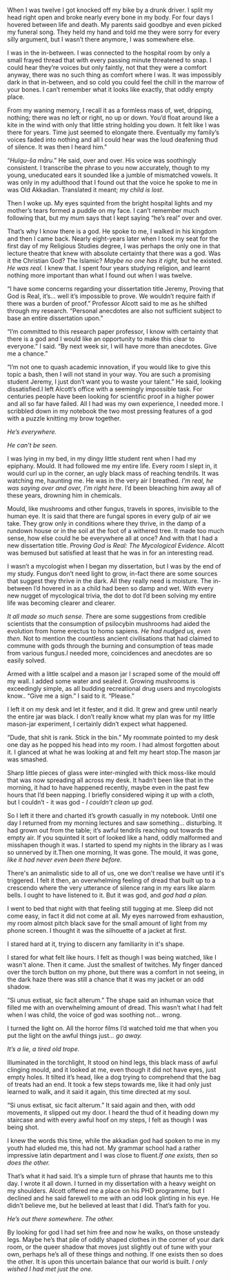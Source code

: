 When I was twelve I got knocked off my bike by a drunk driver. I split my head right open and broke nearly every bone in my body. For four days I hovered between life and death. My parents said goodbye and even picked my funeral song. They held my hand and told me they were sorry for every silly argument, but I wasn’t there anymore, I was somewhere else.

I was in the in-between. I was connected to the hospital room by only a small frayed thread that with every passing minute threatened to snap. I could hear they’re voices but only faintly, not that they were a comfort anyway, there was no such thing as comfort where I was. It was impossibly dark in that in-between, and so cold you could feel the chill in the marrow of your bones. I can’t remember what it looks like exactly, that oddly empty place.

From my waning memory, I recall it as a formless mass of, wet, dripping, nothing; there was no left or right, no up or down. You’d float around like a kite in the wind with only that little string holding you down. It felt like I was there for years. Time just seemed to elongate there. Eventually my family’s voices faded into nothing and all I could hear was the loud deafening thud of silence. It was then I heard him."

“*Hulqu-ša māru*.” He said, over and over. His voice was soothingly consistent. I transcribe the phrase to you now accurately, though to my young, uneducated ears it sounded like a jumble of mismatched vowels. It was only in my adulthood that I found out that the voice he spoke to me in was Old Akkadian. Translated it meant; *my child is lost*.

Then I woke up. My eyes squinted from the bright hospital lights and my mother’s tears formed a puddle on my face. I can’t remember much following that, but my mum says that I kept saying “he’s real” over and over.

That’s why I know there is a god. He spoke to me, I walked in his kingdom and then I came back. Nearly eight-years later when I took my seat for the first day of my Religious Studies degree, I was perhaps the only one in that lecture theatre that knew with absolute certainty that there was a god. Was it the Christian God? The Islamic? *Maybe no one has it right,* but he existed. *He was real.* I knew that. I spent four years studying religion, and learnt nothing more important than what I found out when I was twelve.

“I have some concerns regarding your dissertation title Jeremy, Proving that God is Real, it’s… well it’s impossible to prove. We wouldn’t require faith if there was a burden of proof.” Professor Alcott said to me as he shifted through my research. “Personal anecdotes are also not sufficient subject to base an entire dissertation upon.”

“I’m committed to this research paper professor, I know with certainty that there is a god and I would like an opportunity to make this clear to everyone.” I said. “By next week sir, I will have more than anecdotes. Give me a chance.”

“I’m not one to quash academic innovation, if you would like to give this topic a bash, then I will not stand in your way. You are such a promising student Jeremy, I just don’t want you to waste your talent.” He said, looking dissatisfied.I left Alcott’s office with a seemingly impossible task. For centuries people have been looking for scientific proof in a higher power and all so far have failed. All I had was my own experience, I needed more. I scribbled down in my notebook the two most pressing features of a god with a puzzle knitting my brow together.

*He’s everywhere.*

*He can’t be seen.*

I was lying in my bed, in my dingy little student rent when I had my epiphany. Mould. It had followed me my entire life. Every room I slept in, it would curl up in the corner, an ugly black mass of reaching tendrils. It was watching me, haunting me. He was in the very air I breathed. *I’m real, he was saying over and over, I’m right here*. I’d been bleaching him away all of these years, drowning him in chemicals.

Mould, like mushrooms and other fungus, travels in spores, invisible to the human eye. It is said that there are fungal spores in every gulp of air we take. They grow only in conditions where they thrive, in the damp of a rundown house or in the soil at the foot of a withered tree. It made too much sense, how else could he be everywhere all at once? And with that I had a new dissertation title. *Proving God is Real: The Mycological Evidence*. Alcott was bemused but satisfied at least that he was in for an interesting read.

I wasn’t a mycologist when I began my dissertation, but I was by the end of my study. Fungus don’t need light to grow, in-fact there are some sources that suggest they thrive in the dark. All they really need is moisture. The in-between I’d hovered in as a child had been so damp and wet. With every new nugget of mycological trivia, the dot to dot I’d been solving my entire life was becoming clearer and clearer.

*It all made so much sense. T*here are some suggestions from credible scientists that the consumption of psilocybin mushrooms had aided the evolution from home erectus to homo sapiens. *He had nudged us, even then.* Not to mention the countless ancient civilisations that had claimed to commune with gods through the burning and consumption of teas made from various fungus.I needed more, coincidences and anecdotes are so easily solved.

Armed with a little scalpel and a mason jar I scraped some of the mould off my wall. I added some water and sealed it. Growing mushrooms is exceedingly simple, as all budding recreational drug users and mycologists know.. “Give me a sign.” I said to it. “Please.”

I left it on my desk and let it fester, and it did. It grew and grew until nearly the entire jar was black. I don’t really know what my plan was for my little mason-jar experiment, I certainly didn’t expect what happened.

“Dude, that shit is rank. Stick in the bin.” My roommate pointed to my desk one day as he popped his head into my room. I had almost forgotten about it. I glanced at what he was looking at and felt my heart stop.The mason jar was smashed.

Sharp little pieces of glass were inter-mingled with thick moss-like mould that was now spreading all across my desk. It hadn’t been like that in the morning, it had to have happened recently, maybe even in the past few hours that I’d been napping. I briefly considered wiping it up with a cloth, but I couldn’t - it was god - *I couldn’t clean up god.*

So I left it there and charted it’s growth casually in my notebook. Until one day I returned from my morning lectures and saw something… disturbing. It had grown out from the table; it’s awful tendrils reaching out towards the empty air. If you squinted it sort of looked like a hand, oddly malformed and misshapen though it was. I started to spend my nights in the library as I was so unnerved by it.Then one morning, It was gone. The mould, it was gone, *like it had never even been there before.*

There's an animalistic side to all of us, one we don't realise we have until it's triggered. I felt it then, an overwhelming feeling of dread that built up to a crescendo where the very utterance of silence rang in my ears like alarm bells. I ought to have listened to it. But it was god, and *god had a plan.*

I went to bed that night with that feeling still tugging at me. Sleep did not come easy, in fact it did not come at all. My eyes narrowed from exhaustion, my room almost pitch black save for the small amount of light from my phone screen. I thought it was the silhouette of a jacket at first.

I stared hard at it, trying to discern any familiarity in it's shape.

I stared for what felt like hours. I felt as though I was being watched, like I wasn't alone. Then it came. Just the smallest of twitches. My finger danced over the torch button on my phone, but there was a comfort in not seeing, in the dark haze there was still a chance that it was my jacket or an odd shadow.

“Si unus extisat, sic facit alterum.” The shape said an inhuman voice that filled me with an overwhelming amount of dread. This wasn’t what I had felt when I was child, the voice of god was soothing not… wrong.

I turned the light on. All the horror films I’d watched told me that when you put the light on the awful things just… *go away.*

*It’s a lie, a tired old trope.*

Illuminated in the torchlight, It stood on hind legs, this black mass of awful clinging mould, and it looked at me, even though it did not have eyes, just empty holes. It tilted it’s head, like a dog trying to comprehend that the bag of treats had an end. It took a few steps towards me, like it had only just learned to walk, and it said it again, this time directed at my soul.

“Si unus extisat, sic facit alterum.” It said again and then, with odd movements, it slipped out my door. I heard the thud of it heading down my staircase and with every awful hoof on my steps, I felt as though I was being shot.

I knew the words this time, while the akkadian god had spoken to me in my youth had eluded me, this had not. My grammar school had a rather impressive latin department and I was close to fluent.*If one exists, then so does the other.*

That’s what it had said. It’s a simple turn of phrase that haunts me to this day. I wrote it all down. I turned in my dissertation with a heavy weight on my shoulders. Alcott offered me a place on his PHD programme, but I declined and he said farewell to me with an odd look glinting in his eye. He didn’t believe me, but he believed at least that I did. That’s faith for you.

*He’s out there somewhere. The other.*

By looking for god I had set him free and now he walks, on those unsteady legs. Maybe he’s that pile of oddly shaped clothes in the corner of your dark room, or the queer shadow that moves just slightly out of tune with your own, perhaps he’s all of these things and nothing. If one exists then so does the other. It is upon this uncertain balance that our world is built. *I only wished I had met just the one.*